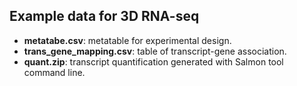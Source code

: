 ## Example data for 3D RNA-seq

  - **metatabe.csv**: metatable for experimental design.
  - **trans_gene_mapping.csv**: table of transcript-gene association.
  - **quant.zip**: transcript quantification generated with Salmon tool command line. 
